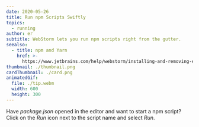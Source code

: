 ```yaml
---
date: 2020-05-26
title: Run npm Scripts Swiftly
topics:
  - running
author: er
subtitle: WebStorm lets you run npm scripts right from the gutter.
seealso:
  - title: npm and Yarn
    href: >-
      https://www.jetbrains.com/help/webstorm/installing-and-removing-external-software-using-node-package-manager.html
thumbnail: ./thumbnail.png
cardThumbnail: ./card.png
animatedGif:
  file: ./tip.webm
  width: 600
  height: 300
---
```

Have *package.json* opened in the editor and want to start a npm script? 
Click on the *Run* icon next to the script name and select *Run*.
